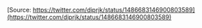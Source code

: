 [Source: https://twitter.com/diprjk/status/1486683146900803589](https://twitter.com/diprjk/status/1486683146900803589)
